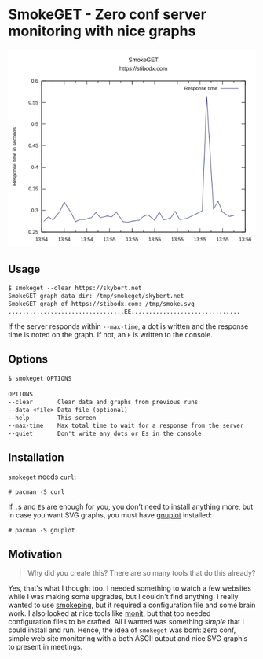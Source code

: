 # SmokeGET - Zero conf server monitoring with nice graphs

<img src="smokeget.png" alt="smokeget graph"/>

## Usage
```text
$ smokeget --clear https://skybert.net
SmokeGET graph data dir: /tmp/smokeget/skybert.net
SmokeGET graph of https://stibodx.com: /tmp/smoke.svg
.................................EE...............................
```

If the server responds within `--max-time`, a dot is written and the
response time is noted on the graph. If not, an `E` is written to the
console.

## Options
```text
$ smokeget OPTIONS

OPTIONS
--clear       Clear data and graphs from previous runs
--data <file> Data file (optional)
--help        This screen
--max-time    Max total time to wait for a response from the server
--quiet       Don't write any dots or Es in the console
```


## Installation

`smokeget` needs `curl`:
```text
# pacman -S curl
```

If `.`s and `E`s are enough for you, you don't need to install
anything more, but in case you want SVG graphs, you must have
[gnuplot](http://www.gnuplot.info/) installed:

```text
# pacman -S gnuplot
```

## Motivation

> Why did you create this? There are so many tools that do this
> already?

Yes, that's what I thought too. I needed something to watch a few
websites while I was making some upgrades, but I couldn't find
anything. I really wanted to use
[smokeping](https://oss.oetiker.ch/smokeping/), but it required a
configuration file and some brain work. I also looked at nice tools
like [monit](https://mmonit.com/monit/), but that too needed
configuration files to be crafted. All I wanted was something *simple*
that I could install and run. Hence, the idea of `smokeget` was born:
zero conf, simple web site monitoring with a both ASCII output and
nice SVG graphis to present in meetings.
